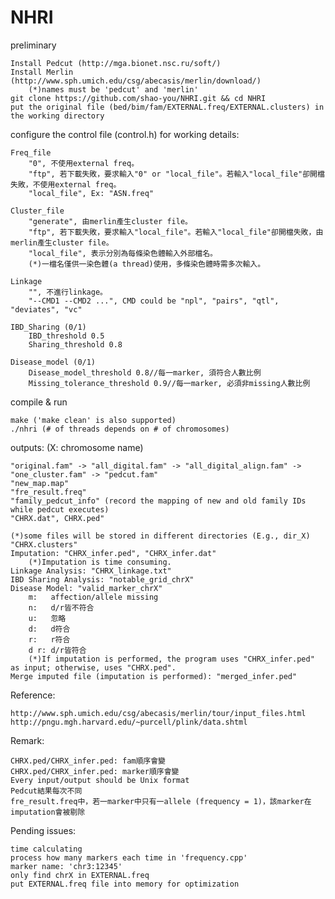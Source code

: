 NHRI  
====  
preliminary  

	Install Pedcut (http://mga.bionet.nsc.ru/soft/)  
	Install Merlin (http://www.sph.umich.edu/csg/abecasis/merlin/download/)  
		(*)names must be 'pedcut' and 'merlin'  
	git clone https://github.com/shao-you/NHRI.git && cd NHRI  
	put the original file (bed/bim/fam/EXTERNAL.freq/EXTERNAL.clusters) in the working directory  
	
configure the control file (control.h) for working details:  

	Freq_file  
		"0", 不使用external freq。  
		"ftp", 若下載失敗，要求輸入"0" or "local_file"。若輸入"local_file"卻開檔失敗，不使用external freq。  
		"local_file", Ex: "ASN.freq"  
	
	Cluster_file  
		"generate", 由merlin產生cluster file。  
		"ftp", 若下載失敗，要求輸入"local_file"。若輸入"local_file"卻開檔失敗，由merlin產生cluster file。  
		"local_file", 表示分別為每條染色體輸入外部檔名。  
		(*)一檔名僅供一染色體(a thread)使用，多條染色體時需多次輸入。  
	
	Linkage  
		"", 不進行linkage。  
		"--CMD1 --CMD2 ...", CMD could be "npl", "pairs", "qtl", "deviates", "vc"  
	
	IBD_Sharing (0/1)  
		IBD_threshold 0.5  
		Sharing_threshold 0.8  
	
	Disease_model (0/1)  
		Disease_model_threshold 0.8//每一marker, 須符合人數比例  
		Missing_tolerance_threshold 0.9//每一marker, 必須非missing人數比例  

compile & run  

	make ('make clean' is also supported)  
	./nhri (# of threads depends on # of chromosomes)  
	
outputs: (X: chromosome name)  

	"original.fam" -> "all_digital.fam" -> "all_digital_align.fam" -> "one_cluster.fam" -> "pedcut.fam"  
	"new_map.map"  
	"fre_result.freq"  
	"family_pedcut_info" (record the mapping of new and old family IDs while pedcut executes)  
	"CHRX.dat", CHRX.ped"  
	
	(*)some files will be stored in different directories (E.g., dir_X)  
	"CHRX.clusters"  
	Imputation: "CHRX_infer.ped", "CHRX_infer.dat"  
		(*)Imputation is time consuming.  
	Linkage Analysis: "CHRX_linkage.txt"  
	IBD Sharing Analysis: "notable_grid_chrX"  
	Disease Model: "valid_marker_chrX"  
		m:   affection/allele missing  
		n:   d/r皆不符合  
		u:   忽略  
		d:   d符合  
		r:   r符合  
		d r: d/r皆符合  
		(*)If imputation is performed, the program uses "CHRX_infer.ped" as input; otherwise, uses "CHRX.ped". 
	Merge imputed file (imputation is performed): "merged_infer.ped"

Reference:  

	http://www.sph.umich.edu/csg/abecasis/merlin/tour/input_files.html  
	http://pngu.mgh.harvard.edu/~purcell/plink/data.shtml  

Remark:  

	CHRX.ped/CHRX_infer.ped: fam順序會變  
	CHRX.ped/CHRX_infer.ped: marker順序會變  
	Every input/output should be Unix format  
	Pedcut結果每次不同
	fre_result.freq中，若一marker中只有一allele (frequency = 1)，該marker在imputation會被剔除

Pending issues:  

	time calculating  
	process how many markers each time in 'frequency.cpp'  
	marker name: 'chr3:12345'  
	only find chrX in EXTERNAL.freq  
	put EXTERNAL.freq file into memory for optimization  
